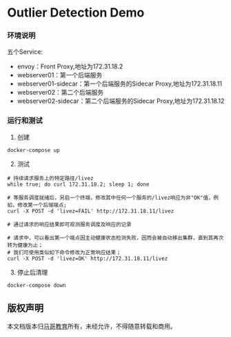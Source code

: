 # Outlier Detection Demo

### 环境说明
五个Service:
- envoy：Front Proxy,地址为172.31.18.2
- webserver01：第一个后端服务
- webserver01-sidecar：第一个后端服务的Sidecar Proxy,地址为172.31.18.11
- webserver02：第二个后端服务
- webserver02-sidecar：第二个后端服务的Sidecar Proxy,地址为172.31.18.12

### 运行和测试
1. 创建
```
docker-compose up
```

2. 测试
```
# 持续请求服务上的特定路径/livez
while true; do curl 172.31.18.2; sleep 1; done

# 等服务调度就绪后，另启一个终端，修改其中任何一个服务的/livez响应为非"OK"值，例如，修改第一个后端端点;
curl -X POST -d 'livez=FAIL' http://172.31.18.11/livez

# 通过请求的响应结果即可观测服务调度及响应的记录

# 请求中，可以看出第一个端点因主动健康状态检测失败，因而会被自动移出集群，直到其再次转为健康为止；
# 我们可使用类似如下命令修改为正常响应结果；
curl -X POST -d 'livez=OK' http://172.31.18.11/livez
```

3. 停止后清理
```
docker-compose down
```

## 版权声明
本文档版本归[马哥教育](www.magedu.com)所有，未经允许，不得随意转载和商用。
